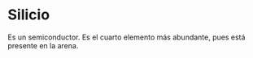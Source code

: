 # Silicio

Es un semiconductor. Es el cuarto elemento más abundante, pues está presente en la arena.

